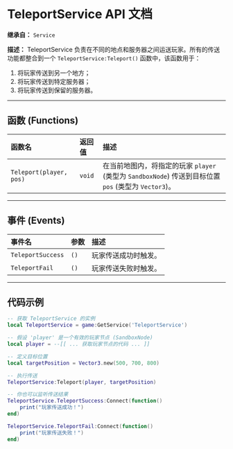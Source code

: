 # TeleportService API 文档

**继承自：** `Service`

**描述：**
TeleportService 负责在不同的地点和服务器之间运送玩家。所有的传送功能都整合到一个 `TeleportService:Teleport()` 函数中，该函数用于：
1.  将玩家传送到另一个地方；
2.  将玩家传送到特定服务器；
3.  将玩家传送到保留的服务器。

---

## 函数 (Functions)

| 函数名 | 返回值 | 描述 |
| :--- | :--- | :--- |
| `Teleport(player, pos)` | `void` | 在当前地图内，将指定的玩家 `player` (类型为 `SandboxNode`) 传送到目标位置 `pos` (类型为 `Vector3`)。 |

---

## 事件 (Events)

| 事件名 | 参数 | 描述 |
| :--- | :--- | :--- |
| `TeleportSuccess` | `()` | 玩家传送成功时触发。 |
| `TeleportFail` | `()` | 玩家传送失败时触发。 |

---

## 代码示例

```lua
-- 获取 TeleportService 的实例
local TeleportService = game:GetService('TeleportService')

-- 假设 'player' 是一个有效的玩家节点 (SandboxNode)
local player = --[[ ... 获取玩家节点的代码 ... ]]

-- 定义目标位置
local targetPosition = Vector3.new(500, 700, 800)

-- 执行传送
TeleportService:Teleport(player, targetPosition)

-- 你也可以监听传送结果
TeleportService.TeleportSuccess:Connect(function()
    print("玩家传送成功！")
end)

TeleportService.TeleportFail:Connect(function()
    print("玩家传送失败！")
end)
``` 